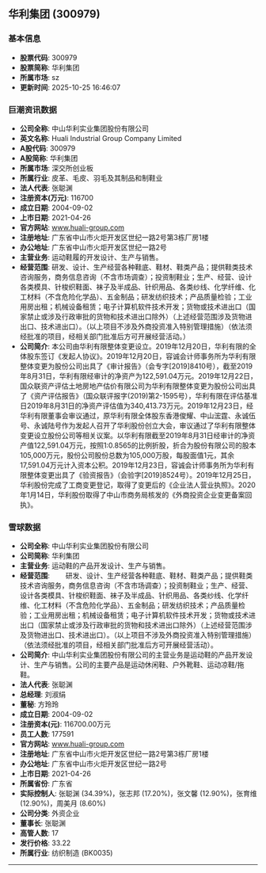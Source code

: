 ## 华利集团 (300979)

### 基本信息

- **股票代码**: 300979
- **股票简称**: 华利集团
- **所属市场**: sz
- **更新时间**: 2025-10-25 16:46:07

### 巨潮资讯数据

- **公司全称**: 中山华利实业集团股份有限公司
- **英文名称**: Huali Industrial Group Company Limited
- **A股代码**: 300979
- **A股简称**: 华利集团
- **所属市场**: 深交所创业板
- **所属行业**: 皮革、毛皮、羽毛及其制品和制鞋业
- **法人代表**: 张聪渊
- **注册资本(万元)**: 116700
- **成立日期**: 2004-09-02
- **上市日期**: 2021-04-26
- **官方网站**: www.huali-group.com
- **注册地址**: 广东省中山市火炬开发区世纪一路2号第3栋厂房1楼
- **办公地址**: 广东省中山市火炬开发区世纪一路2号
- **主营业务**: 运动鞋履的开发设计、生产与销售。
- **经营范围**: 研发、设计、生产经营各种鞋底、鞋材、鞋类产品；提供鞋类技术咨询服务，商务信息咨询（不含市场调查）；投资制鞋业；生产、经营、设计各类模具、针梭织鞋面、袜子及半成品、针织用品、各类纱线、化学纤维、化工材料（不含危险化学品）、五金制品；研发纺织技术；产品质量检验；工业用房出租；机械设备租赁；电子计算机软件技术开发；货物或技术进出口（国家禁止或涉及行政审批的货物和技术进出口除外）（上述经营范围涉及货物进出口、技术进出口）。（以上项目不涉及外商投资准入特别管理措施）（依法须经批准的项目，经相关部门批准后方可开展经营活动。）
- **公司简介**: 本公司由华利有限整体变更设立。2019年12月20日，华利有限的全体股东签订《发起人协议》。2019年12月20日，容诚会计师事务所为华利有限整体变更为股份公司出具了《审计报告》（会专字[2019]8410号），截至2019年8月31日，华利有限经审计的净资产为122,591.04万元。2019年12月22日，国众联资产评估土地房地产估价有限公司为华利有限整体变更为股份公司出具了《资产评估报告》（国众联评报字(2019)第2-1595号），华利有限在评估基准日2019年8月31日的净资产评估值为340,413.73万元。2019年12月23日，经华利有限董事会审议通过，原华利有限全体股东香港俊耀、中山浤霆、永诚伍号、永诚陆号作为发起人召开了华利股份创立大会，审议通过了华利有限整体变更设立股份公司等相关议案。以华利有限截至2019年8月31日经审计的净资产值122,591.04万元，按照1:0.8565的比例折股，折合为股份有限公司的股本105,000万元，股份公司股份总数为105,000万股，每股面值1元，其余17,591.04万元计入资本公积。2019年12月23日，容诚会计师事务所为华利有限整体变更出具了《验资报告》（会验字[2019]8524号）。2019年12月25日，华利股份完成了工商变更登记，取得了变更后的《企业法人营业执照》。2020年1月14日，华利股份取得了中山市商务局核发的《外商投资企业变更备案回执》。

### 雪球数据

- **公司全称**: 中山华利实业集团股份有限公司
- **公司简称**: 华利集团
- **主营业务**: 运动鞋的产品开发设计、生产与销售。
- **经营范围**: 　　研发、设计、生产经营各种鞋底、鞋材、鞋类产品；提供鞋类技术咨询服务，商务信息咨询（不含市场调查）；投资制鞋业；生产、经营、设计各类模具、针梭织鞋面、袜子及半成品、针织用品、各类纱线、化学纤维、化工材料（不含危险化学品）、五金制品；研发纺织技术；产品质量检验；工业用房出租；机械设备租赁；电子计算机软件技术开发；货物或技术进出口（国家禁止或涉及行政审批的货物和技术进出口除外）（上述经营范围涉及货物进出口、技术进出口）。（以上项目不涉及外商投资准入特别管理措施）（依法须经批准的项目，经相关部门批准后方可开展经营活动）。
- **公司简介**: 中山华利实业集团股份有限公司的主营业务是运动鞋的产品开发设计、生产与销售。公司的主要产品是运动休闲鞋、户外靴鞋、运动凉鞋/拖鞋。
- **法人代表**: 张聪渊
- **总经理**: 刘淑绢
- **董秘**: 方玲玲
- **成立日期**: 2004-09-02
- **注册资本(元)**: 116700.00万元
- **员工人数**: 177591
- **官方网站**: www.huali-group.com
- **注册地址**: 广东省中山市火炬开发区世纪一路2号第3栋厂房1楼
- **办公地址**: 广东省中山市火炬开发区世纪一路2号
- **上市日期**: 2021-04-26
- **所属省份**: 广东省
- **实际控制人**: 张聪渊 (34.39%)，张志邦 (17.20%)，张文馨 (12.90%)，张育维 (12.90%)，周美月 (8.60%)
- **公司分类**: 外资企业
- **董事长**: 张聪渊
- **高管人数**: 17
- **发行价格**: 33.22
- **所属行业**: 纺织制造 (BK0035)

---